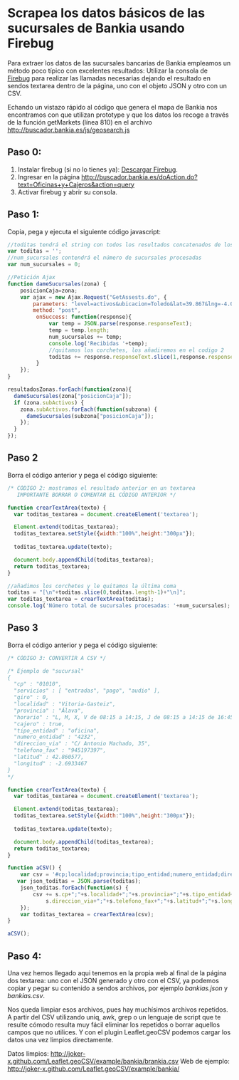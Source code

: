 Scrapea los datos básicos de las sucursales de Bankia usando Firebug
====================================================================

Para extraer los datos de las sucursales bancarias de Bankia empleamos un método poco típico con excelentes resultados:
Utilizar la consola de [Firebug](https://getfirebug.com/) para realizar las llamadas necesarias dejando el resultado en sendos
textarea dentro de la página, uno con el objeto JSON y otro con un CSV.

Echando un vistazo rápido al código que genera el mapa de Bankia nos encontramos con que utilizan prototype y que los datos
los recoge a través de la función getMarkets (línea 810) en el archivo http://buscador.bankia.es/js/geosearch.js

Paso 0:
------
1.  Instalar firebug (si no lo tienes ya): [Descargar Firebug](https://getfirebug.com/).
2.  Ingresar en la página http://buscador.bankia.es/doAction.do?text=Oficinas+y+Cajeros&action=query
3.  Activar firebug y abrir su consola.

Paso 1:
------

Copia, pega y ejecuta el siguiente código javascript:

```js
//toditas tendrá el string con todos los resultados concatenados de los objetos JSON que devuelva la llamada ajax 
var toditas = '';
//num_sucursales contendrá el número de sucursales procesadas
var num_sucursales = 0;

//Petición Ajax
function dameSucursales(zona) {
	posicionCaja=zona;
	var ajax = new Ajax.Request("GetAssests.do", {
		parameters: "level=activos&ubicacion=Toledo&lat=39.867&lng=-4.00649999999996&posicionCaja=" + posicionCaja+"&cache=false",
		method: "post",
		 onSuccess: function(response){
		     var temp = JSON.parse(response.responseText);
		     temp = temp.length;
		     num_sucursales += temp;
		     console.log('Recibidas '+temp);
		     //quitamos los corchetes, los añadiremos en el codigo 2
		     toditas += response.responseText.slice(1,response.responseText.length-1)+",";
		 }
	});
}

resultadosZonas.forEach(function(zona){
  dameSucursales(zona["posicionCaja"]);
  if (zona.subActivos) {
    zona.subActivos.forEach(function(subzona) {
      dameSucursales(subzona["posicionCaja"]);
    });
  }
});
```

Paso 2
------

Borra el código anterior y pega el código siguiente:

```js
/* CÓDIGO 2: mostramos el resultado anterior en un textarea
   IMPORTANTE BORRAR O COMENTAR EL CÓDIGO ANTERIOR */

function crearTextArea(texto) {
  var toditas_textarea = document.createElement('textarea');

  Element.extend(toditas_textarea);
  toditas_textarea.setStyle({width:"100%",height:"300px"});
  
  toditas_textarea.update(texto);

  document.body.appendChild(toditas_textarea);
  return toditas_textarea;
}

//añadimos los corchetes y le quitamos la última coma
toditas = "[\n"+toditas.slice(0,toditas.length-1)+"\n]";
var toditas_textarea = crearTextArea(toditas);
console.log('Número total de sucursales procesadas: '+num_sucursales);
```

Paso 3
------

Borra el código anterior y pega el código siguiente:

```js
/* CÓDIGO 3: CONVERTIR A CSV */

/* Ejemplo de "sucursal"
{
  "cp" : "01010",
  "servicios" : [ "entradas", "pago", "audio" ],
  "giro" : 0,
  "localidad" : "Vitoria-Gasteiz",
  "provincia" : "Álava",
  "horario" : "L, M, X, V de 08:15 a 14:15, J de 08:15 a 14:15 de 16:45 a 19:15, J de 01/05 a 30/09 de 08:15 a 14:15",
  "cajero" : true,
  "tipo_entidad" : "oficina",
  "numero_entidad" : "4232",
  "direccion_via" : "C/ Antonio Machado, 35",
  "telefono_fax" : "945197397",
  "latitud" : 42.860577,
  "longitud" : -2.6933467
}
*/

function crearTextArea(texto) {
  var toditas_textarea = document.createElement('textarea');

  Element.extend(toditas_textarea);
  toditas_textarea.setStyle({width:"100%",height:"300px"});
  
  toditas_textarea.update(texto);

  document.body.appendChild(toditas_textarea);
  return toditas_textarea;
}

function aCSV() {
	var csv = '#cp;localidad;provincia;tipo_entidad;numero_entidad;direccion_via;telefono_fax;latitud;longitud\n';
   var json_toditas = JSON.parse(toditas);
	json_toditas.forEach(function(s) {
		csv += s.cp+";"+s.localidad+";"+s.provincia+";"+s.tipo_entidad+";"+s.numero_entidad+";"+
			s.direccion_via+";"+s.telefono_fax+";"+s.latitud+";"+s.longitud+"\n";
	});
	var toditas_textarea = crearTextArea(csv);
}

aCSV();
```

Paso 4:
-------

Una vez hemos llegado aqui tenemos en la propia web al final de la página dos textarea: uno con el JSON generado y
otro con el CSV, ya podemos copiar y pegar su contenido a sendos archivos, por ejemplo *bankias.json* y *bankias.csv*.

Nos queda limpiar esos archivos, pues hay muchísimos archivos repetidos. A partir del CSV utilizando uniq, awk, grep
o un lenguaje de script que te resulte cómodo resulta muy fácil eliminar los repetidos o borrar aquellos campos que
no utilices. Y con el plugin Leaflet.geoCSV podemos cargar los datos una vez limpios directamente.

Datos límpios: http://joker-x.github.com/Leaflet.geoCSV/example/bankia/brankia.csv
Web de ejemplo: http://joker-x.github.com/Leaflet.geoCSV/example/bankia/

